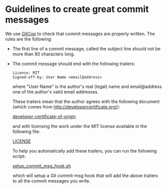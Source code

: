 # Guidelines to create great commit messages


We use [GitCop](https://gitcop.com) to check that commit messages are
properly written. The rules are the following:

* The first line of a commit message, called the subject line should
  not be more than 80 characters long.

* The commit message should end with the following trailers:

  ```
  Licence: MIT
  Signed-off-by: User Name <email@address>
  ```

  where "User Name" is the author's real (legal) name and
  email@address one of the author's valid email addresses.

  These trailers mean that the author agrees with the following
  document (which comes from http://developercertificate.org/):

  [developer-certificate-of-origin](./developer-certificate-of-origin)

  and with licensing the work under the MIT license available in the
  following file:

  [LICENSE](./LICENSE)

  To help you automatically add these trailers, you can run the
  following script:

  [setup_commit_msg_hook.sh](../dev/tools/hooks/setup_commit_msg_hook.sh)

  which will setup a Git commit-msg hook that will add the above
  trailers to all the commit messages you write.
